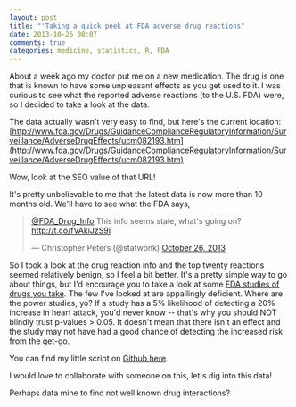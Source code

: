 ```yaml
---
layout: post
title: "'Taking a quick peek at FDA adverse drug reactions"
date: 2013-10-26 00:07
comments: true
categories: medicine, statistics, R, FDA
---
```

About a week ago my doctor put me on a new medication.  The drug is one that is known to have some unpleasant effects as you get used to it.  I was curious to see what the reported adverse reactions (to the U.S. FDA) were, so I decided to take a look at the data.

The data actually wasn't very easy to find, but here's the current location: [http://www.fda.gov/Drugs/GuidanceComplianceRegulatoryInformation/Surveillance/AdverseDrugEffects/ucm082193.htm](http://www.fda.gov/Drugs/GuidanceComplianceRegulatoryInformation/Surveillance/AdverseDrugEffects/ucm082193.htm).  

Wow, look at the SEO value of that URL!

It's pretty unbelievable to me that the latest data is now more than 10 months old. We'll have to see what the FDA says,

<blockquote class="twitter-tweet"><p><a
href="https://twitter.com/FDA_Drug_Info">@FDA_Drug_Info</a> This info seems
stale, what&#39;s going on? <a
href="http://t.co/fVAkiJzS9i">http://t.co/fVAkiJzS9i</a></p>&mdash; Christopher
Peters (@statwonk) <a
href="https://twitter.com/statwonk/statuses/393945145030094848">October 26,
2013</a></blockquote>
<script async src="//platform.twitter.com/widgets.js" charset="utf-8"></script>

So I took a look at the drug reaction info and the top twenty reactions seemed relatively benign, so I feel a bit better.  It's a pretty simple way to go about things, but I'd encourage you to take a look at some [FDA studies of drugs you take](http://www.accessdata.fda.gov/scripts/cder/drugsatfda/index.cfm).  The few I've looked at are appallingly deficient.  Where are the power studies, yo?  If a study has a 5% likelihood of detecting a 20% increase in heart attack, you'd never know -- that's why you should NOT blindly trust p-values > 0.05.  It doesn't mean that there isn't an effect and the study may not have had a good chance of detecting the increased risk from the get-go.

You can find my little script on [Github here](https://github.com/statwonk/FDA-adverse-drug-reactions). 

I would love to collaborate with someone on this, let's dig into this data!  

Perhaps data mine to find not well known drug interactions?
